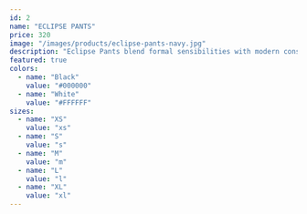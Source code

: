 ```yaml
---
id: 2
name: "ECLIPSE PANTS"
price: 320
image: "/images/products/eclipse-pants-navy.jpg"
description: "Eclipse Pants blend formal sensibilities with modern construction. Featuring a relaxed fit with tapered legs, these pants are crafted from a custom-developed wool blend with 4-way stretch for unparalleled comfort and freedom of movement."
featured: true
colors:
  - name: "Black"
    value: "#000000"
  - name: "White"
    value: "#FFFFFF"
sizes:
  - name: "XS"
    value: "xs"
  - name: "S"
    value: "s"
  - name: "M"
    value: "m"
  - name: "L"
    value: "l"
  - name: "XL"
    value: "xl"
---
```

